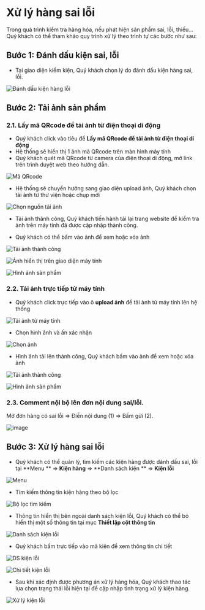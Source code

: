 # Xử lý hàng sai lỗi

Trong quá trình kiểm tra hàng hóa, nếu phát hiện sản phẩm sai, lỗi, thiếu... Quý khách có thể tham khảo quy trình xử lý theo trình tự các bước như sau:

## Bước 1: Đánh dấu kiện sai, lỗi
- Tại giao diện kiểm kiện, Quý khách chọn lý do đánh dấu kiện hàng sai, lỗi.

![Đánh dấu kiện hàng lỗi](https://user-images.githubusercontent.com/73226975/162709449-9cb74bdb-f7cf-4264-bd70-e6ffa383dd48.png)

## Bước 2: Tải ảnh sản phẩm

### 2.1. Lấy mã QRcode để tải ảnh từ điện thoại di động

- Quý khách click vào tiêu đề **Lấy mã QRcode để tải ảnh từ điện thoại di động**
- Hệ thống sẽ hiển thị 1 ảnh mã QRcode trên màn hình máy tính
- Quý khách quét mã QRcode từ camera của điện thoại di động, mở link trên trình duyệt web theo hướng dẫn.

![Mã QRcode](https://user-images.githubusercontent.com/73226975/162710968-ac6bc00d-13d6-46e9-8128-0b59b2a00334.png)

- Hệ thống sẽ chuyển hướng sang giao diện upload ảnh, Quý khách chọn tải ảnh từ thư viện hoặc chụp mới

![Chọn nguồn tải ảnh](https://user-images.githubusercontent.com/73226975/162712968-04dfb24e-7c10-4f0e-a03d-0bc63148f27c.jpeg)

- Tải ảnh thành công, Quý khách tiến hành tải lại trang website để kiểm tra ảnh trên máy tính đã được cập nhập thành công.

- Quý khách có thể bấm vào ảnh để xem hoặc xóa ảnh

![Tải ảnh thành công](https://user-images.githubusercontent.com/73226975/162712976-73e24bb5-b290-4507-aa9b-88f518c2c519.jpeg)

![Ảnh hiển thị trên giao diện máy tính](https://user-images.githubusercontent.com/73226975/162713313-78856c1a-ffb4-4689-b752-89f89e57ce34.png)

![Hình ảnh sản phẩm](https://user-images.githubusercontent.com/73226975/162715182-a0c04d86-6e13-4400-9d99-ea5b8fb4af28.png)


### 2.2. Tải ảnh trực tiếp từ máy tính

- Quý khách click trực tiếp vào ô **upload ảnh** để tải ảnh từ máy tính lên hệ thống

![Tải ảnh từ máy tính](https://user-images.githubusercontent.com/73226975/162714281-dcede82f-bc4f-47f5-9e63-6998d0c82a32.png)

- Chọn hình ảnh và ấn xác nhận

![Chọn ảnh](https://user-images.githubusercontent.com/73226975/162714545-8e01b56f-ccd8-42ea-8be4-e627901afa8b.png)

- Hình ảnh tải lên thành công, Quý khách bấm vào ảnh để xem hoặc xóa ảnh

![Tải ảnh thành công](https://user-images.githubusercontent.com/73226975/162714919-27a22b08-723f-4916-a23c-39fed1095fc6.png)

![Hình ảnh sản phẩm](https://user-images.githubusercontent.com/73226975/162715182-a0c04d86-6e13-4400-9d99-ea5b8fb4af28.png)


### 2.3. Comment nội bộ lên đơn nội dung sai/lỗi.

Mở đơn hàng có sai lỗi => Điền nội dung (1) => Bấm gửi (2).

![image](https://user-images.githubusercontent.com/85599407/184496708-d1306b27-8910-4226-bbae-c296a8ad3dc3.png)

## Bước 3: Xử lý hàng sai lỗi

- Quý khách có thể quản lý, tìm kiếm các kiện hàng được dánh dấu sai, lỗi tại  **Menu ** => **Kiện hàng** => **Danh sách kiện ** => **Kiện lỗi**

![Menu](https://user-images.githubusercontent.com/73226975/162723756-a891c6cf-4488-4a7e-9b5c-0efbb92f19e3.png)

- Tìm kiếm thông tin kiện hàng theo bộ lọc

![Bộ lọc tìm kiếm](https://user-images.githubusercontent.com/73226975/162723938-31fc503f-0dbf-453c-b219-6b7f445acfe4.png)

- Thông tin hiển thị bên ngoài danh sách kiện lỗi, Quý khách có thể bỏ hiển thị một số thông tin tại mục **Thiết lập cột thông tin**

![Danh sách kiện lỗi](https://user-images.githubusercontent.com/73226975/162724030-64d5ec32-002d-44ae-8806-2c2a8ff1eee0.png)

- Quý khách bấm trực tiếp vào mã kiện để xem thông tin chi tiết

![DS kiện lỗi](https://user-images.githubusercontent.com/73226975/162724388-de63ef9f-4e31-42b0-8b89-df7780b18919.png)

![Chi tiết kiện lỗi](https://user-images.githubusercontent.com/73226975/162724572-cf9816e1-f1ce-46b9-b5d0-eb6be4fbb01b.png)

- Sau khi xác định được phương án xử lý hàng hóa, Quý khách thao tác lựa chọn trạng thái lỗi hiện tại để cập nhập tình trạng xử lý kiện hàng.

![Xử lý kiện lỗi](https://user-images.githubusercontent.com/73226975/162724527-98f5079f-547e-4102-8fb6-5c58f488e68f.png)

